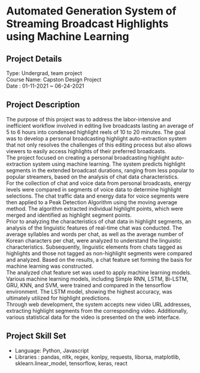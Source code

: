 # Automated Generation System of Streaming Broadcast Highlights using Machine Learning
## Project Details
Type: Undergrad, team project <br />
Course Name: Capston Design Project  <br />
Date : 01-11-2021 ~ 06-24-2021  <br />

## Project Description
The purpose of this project was to address the labor-intensive and inefficient workflow involved in editing live broadcasts lasting an average of 5 to 6 hours into condensed highlight reels of 10 to 20 minutes. The goal was to develop a personal broadcasting highlight auto-extraction system that not only resolves the challenges of this editing process but also allows viewers to easily access highlights of their preferred broadcasts. <br />
The project focused on creating a personal broadcasting highlight auto-extraction system using machine learning. The system predicts highlight segments in the extended broadcast durations, ranging from less popular to popular streamers, based on the analysis of chat data characteristics. <br />
For the collection of chat and voice data from personal broadcasts, energy levels were compared in segments of voice data to determine highlight selections. The chat traffic data and energy data for voice segments were then applied to a Peak Detection Algorithm using the moving average method. The algorithm extracted individual highlight points, which were merged and identified as highlight segment points. <br />
Prior to analyzing the characteristics of chat data in highlight segments, an analysis of the linguistic features of real-time chat was conducted. The average syllables and words per chat, as well as the average number of Korean characters per chat, were analyzed to understand the linguistic characteristics. Subsequently, linguistic elements from chats tagged as highlights and those not tagged as non-highlight segments were compared and analyzed. Based on the results, a chat feature set forming the basis for machine learning was constructed. <br />
The analyzed chat feature set was used to apply machine learning models. Various machine learning models, including Simple RNN, LSTM, Bi-LSTM, GRU, KNN, and SVM, were trained and compared in the tensorflow environment. The LSTM model, showing the highest accuracy, was ultimately utilized for highlight predictions.<br />
Through web development, the system accepts new video URL addresses, extracting highlight segments from the corresponding video. Additionally, various statistical data for the video is presented on the web interface.

## Project Skill Set
- Language: Python, Javascript
- Libraries : pandas, nltk, regex, konlpy, requests, liborsa, matplotlib, sklearn.linear_model, tensorflow, keras, react

